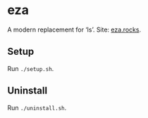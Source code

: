 # eza

A modern replacement for ‘ls’. Site: [eza.rocks](https://eza.rocks).

## Setup

Run `./setup.sh`.


## Uninstall

Run `./uninstall.sh`.
